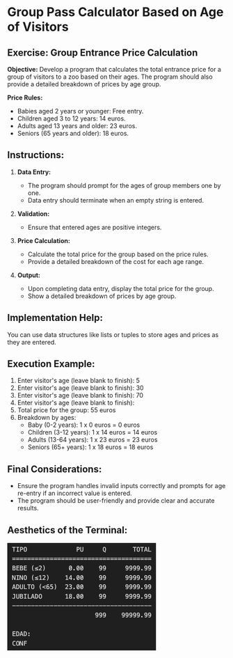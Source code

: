 # Group Pass Calculator Based on Age of Visitors

## Exercise: Group Entrance Price Calculation

**Objective:**
Develop a program that calculates the total entrance price for a group of visitors to a zoo based on their ages. The program should also provide a detailed breakdown of prices by age group.

**Price Rules:**
- Babies aged 2 years or younger: Free entry.
- Children aged 3 to 12 years: 14 euros.
- Adults aged 13 years and older: 23 euros.
- Seniors (65 years and older): 18 euros.

## Instructions:
1. **Data Entry:**
   - The program should prompt for the ages of group members one by one.
   - Data entry should terminate when an empty string is entered.

2. **Validation:**
   - Ensure that entered ages are positive integers.

3. **Price Calculation:**
   - Calculate the total price for the group based on the price rules.
   - Provide a detailed breakdown of the cost for each age range.

4. **Output:**
   - Upon completing data entry, display the total price for the group.
   - Show a detailed breakdown of prices by age group.

## Implementation Help:
You can use data structures like lists or tuples to store ages and prices as they are entered.

## Execution Example:
1. Enter visitor's age (leave blank to finish): 5
2. Enter visitor's age (leave blank to finish): 30
3. Enter visitor's age (leave blank to finish): 70
4. Enter visitor's age (leave blank to finish):
5. Total price for the group: 55 euros
6. Breakdown by ages:
   - Baby (0-2 years): 1 x 0 euros = 0 euros
   - Children (3-12 years): 1 x 14 euros = 14 euros
   - Adults (13-64 years): 1 x 23 euros = 23 euros
   - Seniors (65+ years): 1 x 18 euros = 18 euros

## Final Considerations:
- Ensure the program handles invalid inputs correctly and prompts for age re-entry if an incorrect value is entered.
- The program should be user-friendly and provide clear and accurate results.

## Aesthetics of the Terminal:

![Console View](static/images/console_view.png "Console View")